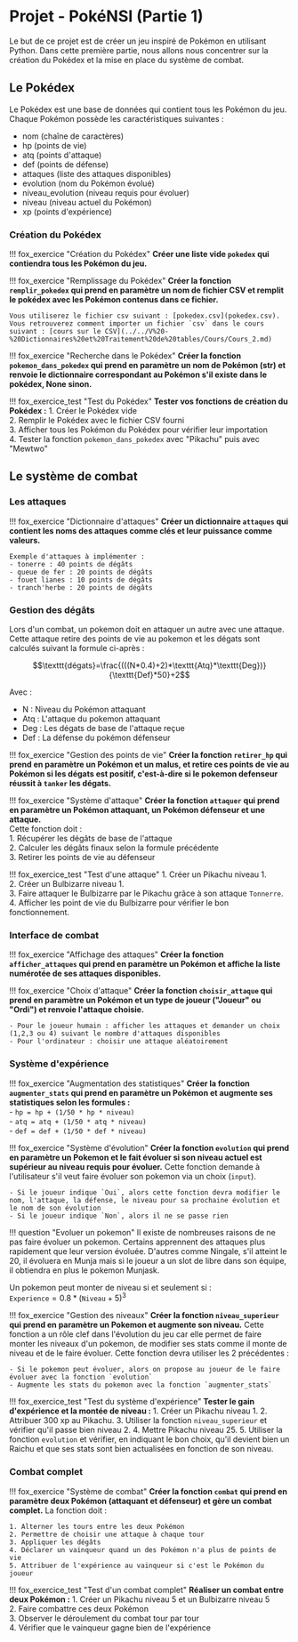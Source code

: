 # Projet - PokéNSI (Partie 1)

Le but de ce projet est de créer un jeu inspiré de Pokémon en utilisant Python.
Dans cette première partie, nous allons nous concentrer sur la création du Pokédex et la mise en place du système de combat.

## Le Pokédex

Le Pokédex est une base de données qui contient tous les Pokémon du jeu. Chaque Pokémon possède les caractéristiques suivantes :

- nom (chaîne de caractères)  
- hp (points de vie)  
- atq (points d'attaque)  
- def (points de défense)  
- attaques (liste des attaques disponibles)  
- evolution (nom du Pokémon évolué)  
- niveau_evolution (niveau requis pour évoluer)  
- niveau (niveau actuel du Pokémon)  
- xp (points d'expérience)  

### Création du Pokédex

!!! fox_exercice "Création du Pokédex"
    **Créer une liste vide `pokedex` qui contiendra tous les Pokémon du jeu.**

!!! fox_exercice "Remplissage du Pokédex"
    **Créer la fonction `remplir_pokedex` qui prend en paramètre un nom de fichier CSV et remplit le pokédex avec les Pokémon contenus dans ce fichier.**

    Vous utiliserez le fichier csv suivant : [pokedex.csv](pokedex.csv).
    Vous retrouverez comment importer un fichier `csv` dans le cours suivant : [cours sur le CSV](../../V%20-%20Dictionnaires%20et%20Traitement%20de%20tables/Cours/Cours_2.md)

!!! fox_exercice "Recherche dans le Pokédex"
    **Créer la fonction `pokemon_dans_pokedex` qui prend en paramètre un nom de Pokémon (str) et renvoie le dictionnaire correspondant au Pokémon s'il existe dans le pokédex, None sinon.**

!!! fox_exercice_test "Test du Pokédex"
    **Tester vos fonctions de création du Pokédex :**
    1. Créer le Pokédex vide  
    2. Remplir le Pokédex avec le fichier CSV fourni  
    3. Afficher tous les Pokémon du Pokédex pour vérifier leur importation  
    4. Tester la fonction `pokemon_dans_pokedex` avec "Pikachu" puis avec "Mewtwo"  

## Le système de combat

### Les attaques

!!! fox_exercice "Dictionnaire d'attaques"
    **Créer un dictionnaire `attaques` qui contient les noms des attaques comme clés et leur puissance comme valeurs.**

    Exemple d'attaques à implémenter :  
    - tonerre : 40 points de dégâts  
    - queue de fer : 20 points de dégâts  
    - fouet lianes : 10 points de dégâts  
    - tranch'herbe : 20 points de dégâts  

### Gestion des dégâts

Lors d'un combat, un pokemon doit en attaquer un autre avec une attaque. Cette attaque retire des points de vie au pokemon et les dégats sont calculés suivant la formule ci-après : 

$$\texttt{dégats}=\frac{(((N*0.4)+2)*\texttt{Atq}*\texttt{Deg})}{\texttt{Def}*50}+2$$

Avec :

- N : Niveau du Pokémon attaquant  
- Atq : L'attaque du pokemon attaquant  
- Deg : Les dégats de base de l'attaque reçue  
- Def : La défense du pokémon défenseur  

!!! fox_exercice "Gestion des points de vie"
    **Créer la fonction `retirer_hp` qui prend en paramètre un Pokémon et un malus, et retire ces points de vie au Pokémon si les dégats est positif, c'est-à-dire si le pokemon defenseur réussit à `tanker` les dégats.**

!!! fox_exercice "Système d'attaque"
    **Créer la fonction `attaquer` qui prend en paramètre un Pokémon attaquant, un Pokémon défenseur et une attaque.**  
    Cette fonction doit :  
    1. Récupérer les dégâts de base de l'attaque  
    2. Calculer les dégâts finaux selon la formule précédente  
    3. Retirer les points de vie au défenseur  

!!! fox_exercice_test "Test d'une attaque"
    1. Créer un Pikachu niveau 1.  
    2. Créer un Bulbizarre niveau 1.  
    3. Faire attaquer le Bulbizarre par le Pikachu grâce à son attaque `Tonnerre`.  
    4. Afficher les point de vie du Bulbizarre pour vérifier le bon fonctionnement.  

### Interface de combat

!!! fox_exercice "Affichage des attaques"
    **Créer la fonction `afficher_attaques` qui prend en paramètre un Pokémon et affiche la liste numérotée de ses attaques disponibles.**

!!! fox_exercice "Choix d'attaque"
    **Créer la fonction `choisir_attaque` qui prend en paramètre un Pokémon et un type de joueur ("Joueur" ou "Ordi") et renvoie l'attaque choisie.**

    - Pour le joueur humain : afficher les attaques et demander un choix (1,2,3 ou 4) suivant le nombre d'attaques disponibles  
    - Pour l'ordinateur : choisir une attaque aléatoirement  

### Système d'expérience

!!! fox_exercice "Augmentation des statistiques"
    **Créer la fonction `augmenter_stats` qui prend en paramètre un Pokémon et augmente ses statistiques selon les formules :**  
    - `hp = hp + (1/50 * hp * niveau)`  
    - `atq = atq + (1/50 * atq * niveau)`  
    - `def = def + (1/50 * def * niveau)`  

!!! fox_exercice "Système d'évolution"
    **Créer la fonction `evolution` qui prend en paramètre un Pokemon et le fait évoluer si son niveau actuel est supérieur au niveau requis pour évoluer.**
    Cette fonction demande à l'utilisateur s'il veut faire évoluer son pokemon via un choix (`input`).

    - Si le joueur indique `Oui`, alors cette fonction devra modifier le nom, l'attaque, la défense, le niveau pour sa prochaine évolution et le nom de son évolution  
    - Si le joueur indique `Non`, alors il ne se passe rien  

!!! question "Evoluer un pokemon"
    Il existe de nombreuses raisons de ne pas faire évoluer un pokemon. Certains apprennent des attaques plus rapidement que leur version évoluée.
    D'autres comme Ningale, s'il atteint le 20, il évoluera en Munja mais si le joueur a un slot de libre dans son équipe, il obtiendra en plus le pokemon Munjask.

Un pokemon peut monter de niveau si et seulement si :  
$\texttt{Experience} = 0.8*(\texttt{Niveau} +5)^3$

!!! fox_exercice "Gestion des niveaux"
    **Créer la fonction `niveau_superieur` qui prend en paramètre un Pokemon et augmente son niveau.**
    Cette fonction a un rôle clef dans l'évolution du jeu car elle permet de faire monter les niveaux d'un pokemon, de modifier ses stats comme il monte de niveau et de le faire évoluer.
    Cette fonction devra utiliser les 2 précédentes :

    - Si le pokemon peut évoluer, alors on propose au joueur de le faire évoluer avec la fonction `evolution`
    - Augmente les stats du pokemon avec la fonction `augmenter_stats`
  
!!! fox_exercice_test "Test du système d'expérience"
    **Tester le gain d'expérience et la montée de niveau :**
    1. Créer un Pikachu niveau 1.
    2. Attribuer 300 xp au Pikachu.
    3. Utiliser la fonction `niveau_superieur` et vérifier qu'il passe bien niveau 2.
    4. Mettre Pikachu niveau 25.
    5. Utiliser la fonction `evolution` et vérifier, en indiquant le bon choix, qu'il devient bien un Raichu et que ses stats sont bien actualisées en fonction de son niveau.

### Combat complet

!!! fox_exercice "Système de combat"
    **Créer la fonction `combat` qui prend en paramètre deux Pokémon (attaquant et défenseur) et gère un combat complet.**
    La fonction doit :

    1. Alterner les tours entre les deux Pokémon  
    2. Permettre de choisir une attaque à chaque tour  
    3. Appliquer les dégâts  
    4. Déclarer un vainqueur quand un des Pokémon n'a plus de points de vie  
    5. Attribuer de l'expérience au vainqueur si c'est le Pokémon du joueur  

!!! fox_exercice_test "Test d'un combat complet"
    **Réaliser un combat entre deux Pokémon :**
    1. Créer un Pikachu niveau 5 et un Bulbizarre niveau 5  
    2. Faire combattre ces deux Pokémon  
    3. Observer le déroulement du combat tour par tour  
    4. Vérifier que le vainqueur gagne bien de l'expérience  